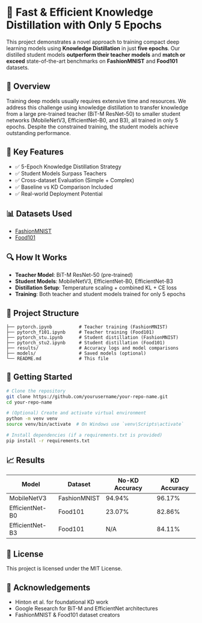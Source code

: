 
# 🧠 Fast & Efficient Knowledge Distillation with Only 5 Epochs

This project demonstrates a novel approach to training compact deep learning models using **Knowledge Distillation** in just **five epochs**. Our distilled student models **outperform their teacher models** and **match or exceed** state-of-the-art benchmarks on **FashionMNIST** and **Food101** datasets.

## 📖 Overview

Training deep models usually requires extensive time and resources. We address this challenge using knowledge distillation to transfer knowledge from a large pre-trained teacher (BiT-M ResNet-50) to smaller student networks (MobileNetV3, EfficientNet-B0, and B3), all trained in only 5 epochs. Despite the constrained training, the student models achieve outstanding performance.

## 🧠 Key Features

- ✅ 5-Epoch Knowledge Distillation Strategy
- ✅ Student Models Surpass Teachers
- ✅ Cross-dataset Evaluation (Simple + Complex)
- ✅ Baseline vs KD Comparison Included
- ✅ Real-world Deployment Potential

## 📊 Datasets Used

- [FashionMNIST](https://github.com/zalandoresearch/fashion-mnist)
- [Food101](https://data.vision.ee.ethz.ch/cvl/datasets_extra/food-101/)

## 🔍 How It Works

- **Teacher Model**: BiT-M ResNet-50 (pre-trained)
- **Student Models**: MobileNetV3, EfficientNet-B0, EfficientNet-B3
- **Distillation Setup**: Temperature scaling + combined KL + CE loss
- **Training**: Both teacher and student models trained for only 5 epochs

## 📁 Project Structure

```
├── pytorch.ipynb          # Teacher training (FashionMNIST)
├── pytorch_f101.ipynb     # Teacher training (Food101)
├── pytorch_stu.ipynb      # Student distillation (FashionMNIST)
├── pytorch_stu2.ipynb     # Student distillation (Food101)
├── results/               # Accuracy logs and model comparisons
├── models/                # Saved models (optional)
└── README.md              # This file
```

## 🚀 Getting Started

```bash
# Clone the repository
git clone https://github.com/yourusername/your-repo-name.git
cd your-repo-name

# (Optional) Create and activate virtual environment
python -m venv venv
source venv/bin/activate  # On Windows use `venv\Scripts\activate`

# Install dependencies (if a requirements.txt is provided)
pip install -r requirements.txt
```

## 📈 Results

| Model             | Dataset       | No-KD Accuracy | KD Accuracy |
|------------------|---------------|----------------|-------------|
| MobileNetV3       | FashionMNIST  | 94.94%         | 96.17%      |
| EfficientNet-B0   | Food101       | 23.07%         | 82.86%      |
| EfficientNet-B3   | Food101       | N/A            | 84.11%      |


## 📜 License

This project is licensed under the MIT License.

## 🙏 Acknowledgements

- Hinton et al. for foundational KD work
- Google Research for BiT-M and EfficientNet architectures
- FashionMNIST & Food101 dataset creators